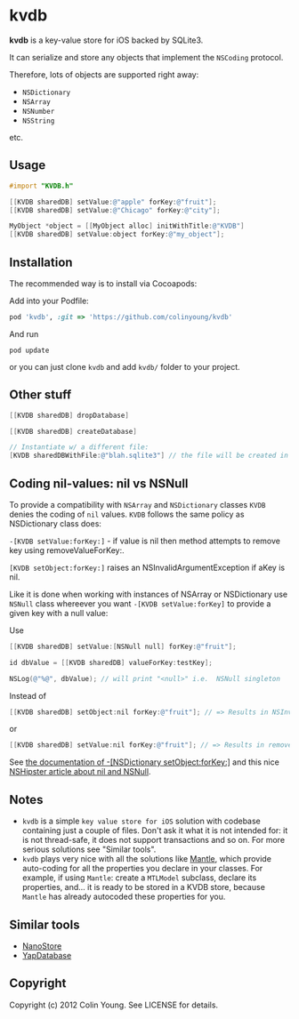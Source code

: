 # kvdb

**kvdb** is a key-value store for iOS backed by SQLite3.

It can serialize and store any objects that implement the `NSCoding` protocol.

Therefore, lots of objects are supported right away:

- `NSDictionary`
- `NSArray`
- `NSNumber`
- `NSString`

etc.

## Usage

```objective-c
#import "KVDB.h"

[[KVDB sharedDB] setValue:@"apple" forKey:@"fruit"];
[[KVDB sharedDB] setValue:@"Chicago" forKey:@"city"];

MyObject *object = [[MyObject alloc] initWithTitle:@"KVDB"]
[[KVDB sharedDB] setValue:object forKey:@"my_object"];
```

## Installation

The recommended way is to install via Cocoapods:

Add into your Podfile:

```ruby
pod 'kvdb', :git => 'https://github.com/colinyoung/kvdb'
```

And run 

```
pod update
```

or you can just clone `kvdb` and add `kvdb/` folder to your project.

## Other stuff

```objective-c
[[KVDB sharedDB] dropDatabase]

[[KVDB sharedDB] createDatabase]

// Instantiate w/ a different file:
[KVDB sharedDBWithFile:@"blah.sqlite3"] // the file will be created in your documents directory.
```

## Coding nil-values: nil vs NSNull

To provide a compatibility with `NSArray` and `NSDictionary` classes `KVDB` denies the coding of `nil` values. `KVDB` follows the same policy as NSDictionary class does: 

`-[KVDB setValue:forKey:]` - if value is nil then method attempts to remove key using removeValueForKey:.

`[KVDB setObject:forKey:]` raises an NSInvalidArgumentException if aKey is nil.

Like it is done when working with instances of NSArray or NSDictionary use `NSNull` class whereever you want `-[KVDB setValue:forKey]` to provide a given key with a null value:

Use

```objective-c
[[KVDB sharedDB] setValue:[NSNull null] forKey:@"fruit"];

id dbValue = [[KVDB sharedDB] valueForKey:testKey]; 

NSLog(@"%@", dbValue); // will print "<null>" i.e.  NSNull singleton
```

Instead of

```objective-c
[[KVDB sharedDB] setObject:nil forKey:@"fruit"]; // => Results in NSInvalidArgumentException
```
or 

```objective-c
[[KVDB sharedDB] setValue:nil forKey:@"fruit"]; // => Results in removeValueForKey: behavior 
```

See [the documentation of -[NSDictionary setObject:forKey:]](https://developer.apple.com/library/ios/documentation/cocoa/reference/foundation/Classes/NSMutableDictionary_Class/Reference/Reference.html#//apple_ref/occ/instm/NSMutableDictionary/setObject:forKey:) and this nice [NSHipster article about nil and NSNull](http://nshipster.com/nil/).

## Notes

* `kvdb` is a simple `key value store for iOS` solution with codebase containing just a couple of files. Don't ask it what it is not intended for: it is not thread-safe, it does not support transactions and so on. For more serious solutions see "Similar tools".
* `kvdb` plays very nice with all the solutions like [Mantle](https://github.com/github/Mantle), which provide auto-coding for all the properties you declare in your classes. For example, if using `Mantle`: create a `MTLModel` subclass, declare its properties, and... it is ready to be stored in a KVDB store, because `Mantle` has already autocoded these properties for you.

## Similar tools

* [NanoStore](https://github.com/tciuro/NanoStore/)
* [YapDatabase](https://github.com/yaptv/YapDatabase)

## Copyright

Copyright (c) 2012 Colin Young. See LICENSE for details.
